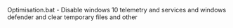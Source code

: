 Optimisation.bat - Disable windows 10 telemetry and services and windows defender and clear temporary files and other
